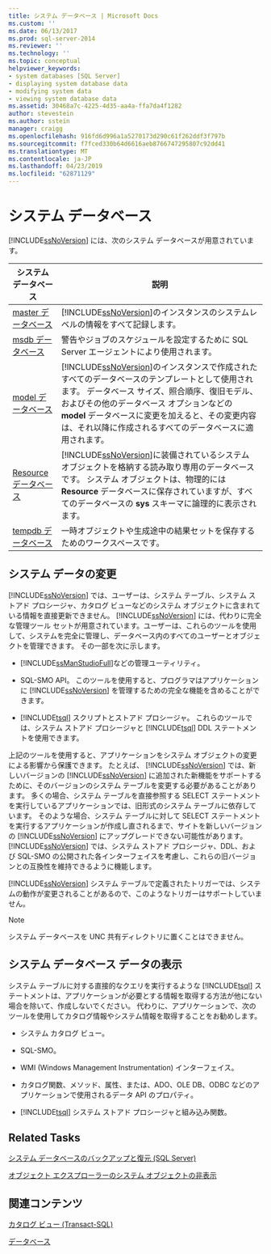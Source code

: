```yaml
---
title: システム データベース | Microsoft Docs
ms.custom: ''
ms.date: 06/13/2017
ms.prod: sql-server-2014
ms.reviewer: ''
ms.technology: ''
ms.topic: conceptual
helpviewer_keywords:
- system databases [SQL Server]
- displaying system database data
- modifying system data
- viewing system database data
ms.assetid: 30468a7c-4225-4d35-aa4a-ffa7da4f1282
author: stevestein
ms.author: sstein
manager: craigg
ms.openlocfilehash: 916fd6d996a1a5270173d290c61f262ddf3f797b
ms.sourcegitcommit: f7fced330b64d6616aeb8766747295807c92dd41
ms.translationtype: MT
ms.contentlocale: ja-JP
ms.lasthandoff: 04/23/2019
ms.locfileid: "62871129"
---
```

# <a name="system-databases"></a>システム データベース
  [!INCLUDE[ssNoVersion](../../includes/ssnoversion-md.md)] には、次のシステム データベースが用意されています。  
  
|システム データベース|説明|  
|---------------------|-----------------|  
|[master データベース](master-database.md)|[!INCLUDE[ssNoVersion](../../includes/ssnoversion-md.md)]のインスタンスのシステムレベルの情報をすべて記録します。|  
|[msdb データベース](msdb-database.md)|警告やジョブのスケジュールを設定するために SQL Server エージェントにより使用されます。|  
|[model データベース](model-database.md)|[!INCLUDE[ssNoVersion](../../includes/ssnoversion-md.md)]のインスタンスで作成されたすべてのデータベースのテンプレートとして使用されます。 データベース サイズ、照合順序、復旧モデル、およびその他のデータベース オプションなどの **model** データベースに変更を加えると、その変更内容は、それ以降に作成されるすべてのデータベースに適用されます。|  
|[Resource データベース](resource-database.md)|[!INCLUDE[ssNoVersion](../../includes/ssnoversion-md.md)]に装備されているシステム オブジェクトを格納する読み取り専用のデータベースです。 システム オブジェクトは、物理的には **Resource** データベースに保存されていますが、すべてのデータベースの **sys** スキーマに論理的に表示されます。|  
|[tempdb データベース](tempdb-database.md)|一時オブジェクトや生成途中の結果セットを保存するためのワークスペースです。|  
  
## <a name="modifying-system-data"></a>システム データの変更  
 [!INCLUDE[ssNoVersion](../../includes/ssnoversion-md.md)] では、ユーザーは、システム テーブル、システム ストアド プロシージャ、カタログ ビューなどのシステム オブジェクトに含まれている情報を直接更新できません。 [!INCLUDE[ssNoVersion](../../includes/ssnoversion-md.md)] には、代わりに完全な管理ツール セットが用意されています。ユーザーは、これらのツールを使用して、システムを完全に管理し、データベース内のすべてのユーザーとオブジェクトを管理できます。 その一部を次に示します。  
  
-   [!INCLUDE[ssManStudioFull](../../includes/ssmanstudiofull-md.md)]などの管理ユーティリティ。  
  
-   SQL-SMO API。 このツールを使用すると、プログラマはアプリケーションに [!INCLUDE[ssNoVersion](../../includes/ssnoversion-md.md)] を管理するための完全な機能を含めることができます。  
  
-   [!INCLUDE[tsql](../../includes/tsql-md.md)] スクリプトとストアド プロシージャ。 これらのツールでは、システム ストアド プロシージャと [!INCLUDE[tsql](../../includes/tsql-md.md)] DDL ステートメントを使用できます。  
  
 上記のツールを使用すると、アプリケーションをシステム オブジェクトの変更による影響から保護できます。 たとえば、 [!INCLUDE[ssNoVersion](../../includes/ssnoversion-md.md)] では、新しいバージョンの [!INCLUDE[ssNoVersion](../../includes/ssnoversion-md.md)] に追加された新機能をサポートするために、そのバージョンのシステム テーブルを変更する必要があることがあります。 多くの場合、システム テーブルを直接参照する SELECT ステートメントを実行しているアプリケーションでは、旧形式のシステム テーブルに依存しています。 そのような場合、システム テーブルに対して SELECT ステートメントを実行するアプリケーションが作成し直されるまで、サイトを新しいバージョンの [!INCLUDE[ssNoVersion](../../includes/ssnoversion-md.md)] にアップグレードできない可能性があります。 [!INCLUDE[ssNoVersion](../../includes/ssnoversion-md.md)] では、システム ストアド プロシージャ、DDL、および SQL-SMO の公開された各インターフェイスを考慮し、これらの旧バージョンとの互換性を維持できるように機能します。  
  
 [!INCLUDE[ssNoVersion](../../includes/ssnoversion-md.md)] システム テーブルで定義されたトリガーでは、システムの動作が変更されることがあるので、このようなトリガーはサポートしていません。  
  
> [!NOTE]  
>  システム データベースを UNC 共有ディレクトリに置くことはできません。  
  
## <a name="viewing-system-database-data"></a>システム データベース データの表示  
 システム テーブルに対する直接的なクエリを実行するような [!INCLUDE[tsql](../../includes/tsql-md.md)] ステートメントは、アプリケーションが必要とする情報を取得する方法が他にない場合を除いて、作成しないでください。 代わりに、アプリケーションで、次のツールを使用してカタログ情報やシステム情報を取得することをお勧めします。  
  
-   システム カタログ ビュー。  
  
-   SQL-SMO。  
  
-   WMI (Windows Management Instrumentation) インターフェイス。  
  
-   カタログ関数、メソッド、属性、または、ADO、OLE DB、ODBC などのアプリケーションで使用されるデータ API のプロパティ。  
  
-   [!INCLUDE[tsql](../../includes/tsql-md.md)] システム ストアド プロシージャと組み込み関数。  
  
## <a name="related-tasks"></a>Related Tasks  
 [システム データベースのバックアップと復元 &#40;SQL Server&#41;](../backup-restore/back-up-and-restore-of-system-databases-sql-server.md)  
  
 [オブジェクト エクスプローラーのシステム オブジェクトの非表示](../../ssms/object/object-explorer.md)  
  
## <a name="related-content"></a>関連コンテンツ  
 [カタログ ビュー &#40;Transact-SQL&#41;](/sql/relational-databases/system-catalog-views/catalog-views-transact-sql)  
  
 [データベース](databases.md)  
  
  
